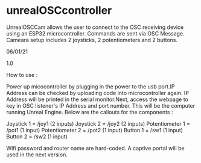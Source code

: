 # unrealOSCcontroller

UnrealOSCCam allows the user to connect to the OSC receiving device using an ESP32 microcontroller. Commands are sent via OSC Message. Cameara setup includes 2 joysticks, 2 potentiometers and 2 buttons.

06/01/21

1.0

How to use :

Power up micocontroller by plugging in the power to the usb port.IP Address can be checked by uploading code into microcontroller again. IP Address will be printed in the serial monitor.Next, access the webpage to key in OSC listener's IP Address and port number. This will be the computer running Unreal Engine. Below are the callouts for the components :

Joystick 1 = /joy1 (2 inputs) Joystick 2 = /joy2 (2 inputs) Potentiometer 1 = /pot1 (1 input) Potentiometer 2 = /pot2 (1 input) Button 1 = /sw1 (1 input) Button 2 = /sw2 (1 input)

Wifi password and router name are hard-coded. A captive portal will be used in the next version.
